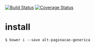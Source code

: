 [![Build Status](https://secure.travis-ci.org/dsn-nimbus/alt-paginacao-generica.png?branch=master)](https://travis-ci.org/dsn-nimbus/alt-paginacao-generica)
[![Coverage Status](https://coveralls.io/repos/dsn-nimbus/alt-paginacao-generica/badge.svg?branch=master&service=github)](https://coveralls.io/r/dsn-nimbus/alt-paginacao-generica/?branch=master)

# install

```shell
$ bower i --save alt-paginacao-generica
```
